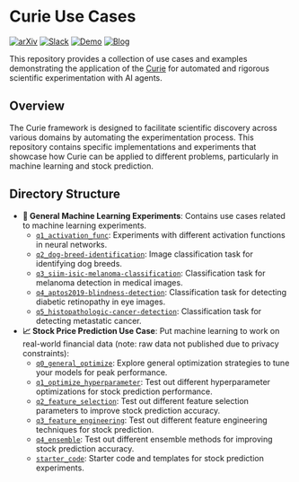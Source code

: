 # Curie Use Cases

[![arXiv](https://img.shields.io/badge/arXiv-2502.16069-b31b1b.svg)](https://arxiv.org/abs/2502.16069)
[![Slack](https://img.shields.io/badge/Slack-Join%20Community-4A154B?logo=slack)](https://join.slack.com/t/just-curieous/shared_invite/zt-313elxhhy-hpEK5r9kX9Xv1Pfxzt9CJQ)
[![Demo](https://img.shields.io/badge/Demo-Live-green)](http://44.202.70.8:5000/)
[![Blog](https://img.shields.io/badge/Blog-Read%20More-orange)](https://www.just-curieous.com/)

This repository provides a collection of use cases and examples demonstrating the application of the [Curie](https://github.com/Just-Curieous/Curie) for automated and rigorous scientific experimentation with AI agents.

## Overview

The Curie framework is designed to facilitate scientific discovery across various domains by automating the experimentation process. This repository contains specific implementations and experiments that showcase how Curie can be applied to different problems, particularly in machine learning and stock prediction.

## Directory Structure

- **🤖 General Machine Learning Experiments**: Contains use cases related to machine learning experiments.
  - [`q1_activation_func`](./machine_learning/q1_activation_func): Experiments with different activation functions in neural networks.
  - [`q2_dog-breed-identification`](./machine_learning/q2_dog-breed-identification): Image classification task for identifying dog breeds.
  - [`q3_siim-isic-melanoma-classification`](./machine_learning/q3_siim-isic-melanoma-classification): Classification task for melanoma detection in medical images.
  - [`q4_aptos2019-blindness-detection`](./machine_learning/q4_aptos2019-blindness-detection): Classification task for detecting diabetic retinopathy in eye images.
  - [`q5_histopathologic-cancer-detection`](./machine_learning/q5_histopathologic-cancer-detection): Classification task for detecting metastatic cancer.
- **📈 Stock Price Prediction Use Case**: Put machine learning to work on real-world financial data (note: raw data not published due to privacy constraints):
  - [`q0_general_optimize`](./stock_prediction/q0_general_optimize): Explore general optimization strategies to tune your models for peak performance.
  - [`q1_optimize_hyperparameter`](./stock_prediction/q1_optimize_hyperparameter):  Test out different hyperparameter optimizations for stock prediction performance.
  - [`q2_feature_selection`](./stock_prediction/q2_feature_selection):  Test out different feature selection parameters to improve stock prediction accuracy.
  - [`q3_feature_engineering`](./stock_prediction/q3_feature_engineering):  Test out different feature engineering techniques for stock prediction.
  - [`q4_ensemble`](./stock_prediction/q4_ensemble): Test out different ensemble methods for improving stock prediction accuracy.
  - [`starter_code`](./stock_prediction/starter_code): Starter code and templates for stock prediction experiments.


  
<!-- - **template**:Provides a template for creating new use cases with the Curie framework. -->
<!-- 
## Demo
Curie can automatically generate experiment report for you research question, here is a sample report for `Histopathologic Cancer Detection` task:
 -->

